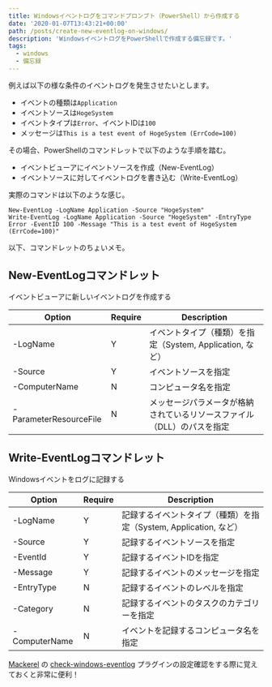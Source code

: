 ```yaml
---
title: Windowsイベントログをコマンドプロンプト（PowerShell）から作成する
date: '2020-01-07T13:43:21+00:00'
path: /posts/create-new-eventlog-on-windows/
description: 'WindowsイベントログをPowerShellで作成する備忘録です。'
tags:
  - windows
  - 備忘録
---
```


例えば以下の様な条件のイベントログを発生させたいとします。

- イベントの種類は`Application`
- イベントソースは`HogeSystem`
- イベントタイプは`Error`、イベントIDは`100`
- メッセージは`This is a test event of HogeSystem (ErrCode=100)`

その場合、PowerShellのコマンドレットで以下のような手順を踏む。

- イベントビューアにイベントソースを作成（New-EventLog）
- イベントソースに対してイベントログを書き込む（Write-EventLog）

実際のコマンドは以下のような感じ。

```powershell:title=PowerShell
New-EventLog -LogName Application -Source "HogeSystem"
Write-EventLog -LogName Application -Source "HogeSystem" -EntryType Error -EventID 100 -Message "This is a test event of HogeSystem (ErrCode=100)"
```

以下、コマンドレットのちょいメモ。

## New-EventLogコマンドレット

イベントビューアに新しいイベントログを作成する

| Option | Require | Description |
| ------ | ------- | ------------|
| -LogName | Y | イベントタイプ（種類）を指定（System, Application, など） |
| -Source | Y | イベントソースを指定 |
| -ComputerName | N | コンピュータ名を指定 |
| -ParameterResourceFile | N | メッセージパラメータが格納されているリソースファイル（DLL）のパスを指定 |

## Write-EventLogコマンドレット

Windowsイベントをログに記録する

| Option | Require | Description |
| ------ | ------- | ------------|
| -LogName | Y | 記録するイベントタイプ（種類）を指定（System, Application, など） |
| -Source | Y | 記録するイベントソースを指定 |
| -EventId | Y | 記録するイベントIDを指定 |
| -Message | Y | 記録するイベントのメッセージを指定 |
| -EntryType | N | 記録するイベントのレベルを指定 |
| -Category | N | 記録するイベントのタスクのカテゴリーを指定 |
| -ComputerName | N | イベントを記録するコンピュータ名を指定 |

[Mackerel](https://mackerel.io/) の [check-windows-eventlog](https://github.com/mackerelio/go-check-plugins/tree/master/check-windows-eventlog) プラグインの設定確認をする際に覚えておくと非常に便利！
